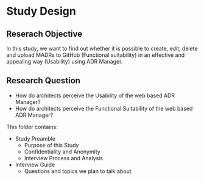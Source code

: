 # Study Design

## Reserach Objective

In this study, we want to find out whether it is possible to create, edit, delete and upload MADRs to GitHub (Functional suitability) in an effective and appealing way (Usability) using ADR Manager.

## Research Question

- How do architects perceive the Usability of the web based ADR Manager?
- How do architects perceive the Functional Suitability of the web based ADR Manager?

This folder contains:
- Study Preamble
  - Purpose of this Study
  - Confidentiality and Anonymity
  - Interview Process and Analysis
- Interview Guide
  - Questions and topics we plan to talk about
